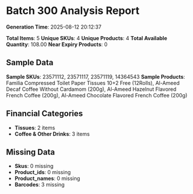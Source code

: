 # Batch 300 Analysis Report

**Generation Time**: 2025-08-12 20:12:37

**Total Items**: 5
**Unique SKUs**: 4
**Unique Products**: 4
**Total Available Quantity**: 108.00
**Near Expiry Products**: 0

## Sample Data
**Sample SKUs**: 23571112, 23571117, 23571119, 14364543
**Sample Products**: Familia Compressed Toilet Paper Tissues 10+2 Free (12Rolls), Al-Ameed Decaf Coffee Without Cardamom (200g), Al-Ameed Hazelnut Flavored French Coffee (200g), Al-Ameed Chocolate Flavored French Coffee (200g)

## Financial Categories
- **Tissues**: 2 items
- **Coffee & Other Drinks**: 3 items

## Missing Data
- **Skus**: 0 missing
- **Product_ids**: 0 missing
- **Product_names**: 0 missing
- **Barcodes**: 3 missing
